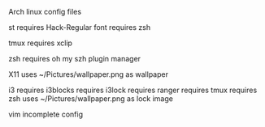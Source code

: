 Arch linux config files

st
  requires Hack-Regular font
  requires zsh

tmux
  requires xclip

zsh
  requires oh my szh plugin manager

X11
  uses ~/Pictures/wallpaper.png as wallpaper

i3
  requires i3blocks
  requires i3lock
  requires ranger
  requires tmux
  requires zsh
  uses ~/Pictures/wallpaper.png as lock image

vim
  incomplete config
